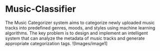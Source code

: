 # Music-Classifier
The Music Categorizer system aims to categorize newly uploaded music tracks into predefined genres, moods, and styles using machine learning algorithms.
The key problem is to design and implement an intelligent system that can analyze the metadata of music tracks and generate appropriate categorization tags.
![Images/image1]

